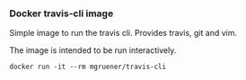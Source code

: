 ### Docker travis-cli image

Simple image to run the travis cli. Provides travis, git and vim.

The image is intended to be run interactively.

```
docker run -it --rm mgruener/travis-cli
```
